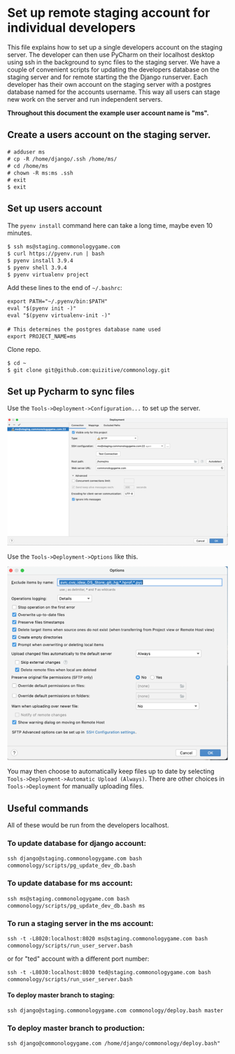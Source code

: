 # Set up remote staging account for individual developers


This file explains how to set up a single developers account on the staging server.
The developer can then use PyCharm on their localhost desktop using ssh in the
background to sync files to the staging server.  We have a couple of convenient scripts
for updating the developers database on the staging server and for remote starting the
the Django runserver.  Each developer has their own account on the staging server
with a postgres database named for the accounts username.  This way all users can
stage new work on the server and run independent servers.

**Throughout this document the example user account name is "ms".**

## Create a users account on the staging server.

```shell
# adduser ms
# cp -R /home/django/.ssh /home/ms/
# cd /home/ms
# chown -R ms:ms .ssh
# exit
$ exit
```

## Set up users account

The `pyenv install` command here can take a long time, maybe even 10 minutes.

```shell
$ ssh ms@staging.commonologygame.com
$ curl https://pyenv.run | bash
$ pyenv install 3.9.4
$ pyenv shell 3.9.4
$ pyenv virtualenv project
```

Add these lines to the end of `~/.bashrc`:

```shell
export PATH="~/.pyenv/bin:$PATH"
eval "$(pyenv init -)"
eval "$(pyenv virtualenv-init -)"

# This determines the postgres database name used
export PROJECT_NAME=ms
```

Clone repo.

```shell
$ cd ~
$ git clone git@github.com:quizitive/commonology.git
```

## Set up Pycharm to sync files

Use the `Tools->Deployment->Configuration...` to set up the server.

![Deployment Configuration Image ](DeploymentConfig.png)

Use the `Tools->Deployment->Options` like this.

![Deployment Options Image ](DeploymentOptions.png)

You may then choose to automatically keep files up to
date by selecting `Tools->Deployment->Automatic Upload (Always)`.
There are other choices in `Tools->Deployment` for manually uploading files.

## Useful commands

All of these would be run from the developers localhost. 


### To update database for django account:
```shell
ssh django@staging.commonologygame.com bash commonology/scripts/pg_update_dev_db.bash
```

### To update database for ms account:
```shell
ssh ms@staging.commonologygame.com bash commonology/scripts/pg_update_dev_db.bash ms
```

### To run a staging server in the ms account:

```shell
ssh -t -L8020:localhost:8020 ms@staging.commonologygame.com bash commonology/scripts/run_user_server.bash
```

or for "ted" account with a different port number:

```shell
ssh -t -L8030:localhost:8030 ted@staging.commonologygame.com bash commonology/scripts/run_user_server.bash
```

#### To deploy master branch to staging:

```shell
ssh django@staging.commonologygame.com commonology/deploy.bash master
```

### To deploy master branch to production:

```shell
ssh django@commonologygame.com /home/django/commonology/deploy.bash"
```
